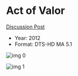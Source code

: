 # Act of Valor

[Discussion Post](https://www.avsforum.com/threads/bass-eq-for-filtered-movies.2995212/post-56841138)

* Year: 2012
* Format: DTS-HD MA 5.1

![img 0](https://fanart.tv/fanart/movies/75674/moviethumb/act-of-valor-505d978395535.jpg)

![img 1](https://i.imgur.com/SSh4nOa.png)

